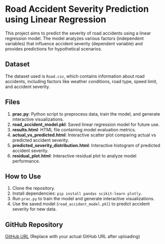 # Road Accident Severity Prediction using Linear Regression

This project aims to predict the severity of road accidents using a linear regression model. The model analyzes various factors (independent variables) that influence accident severity (dependent variable) and provides predictions for hypothetical scenarios.

## Dataset
The dataset used is `Road.csv`, which contains information about road accidents, including factors like weather conditions, road type, speed limit, and accident severity.

## Files
1. **prac.py**: Python script to preprocess data, train the model, and generate interactive visualizations.
2. **road_accident_model.pkl**: Saved linear regression model for future use.
3. **results.html**: HTML file containing model evaluation metrics.
4. **actual_vs_predicted.html**: Interactive scatter plot comparing actual vs predicted accident severity.
5. **predicted_severity_distribution.html**: Interactive histogram of predicted accident severity.
6. **residual_plot.html**: Interactive residual plot to analyze model performance.

## How to Use
1. Clone the repository.
2. Install dependencies: `pip install pandas scikit-learn plotly`.
3. Run `prac.py` to train the model and generate interactive visualizations.
4. Use the saved model (`road_accident_model.pkl`) to predict accident severity for new data.

## GitHub Repository
[GitHub URL](#) (Replace with your actual GitHub URL after uploading)
